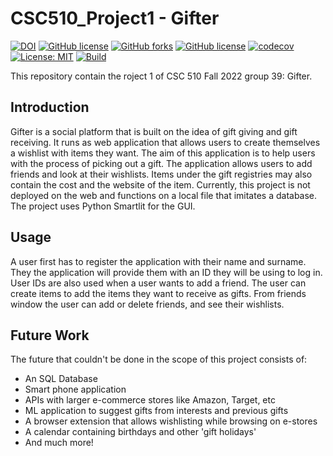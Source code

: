 # CSC510_Project1 - Gifter

[![DOI](https://zenodo.org/badge/541408861.svg)](https://zenodo.org/badge/latestdoi/541408861)
[![GitHub license](https://img.shields.io/github/license/yagmurbbayraktar/CSC510_Project1)](https://github.com/yagmurbbayraktar/CSC510_Project1/blob/main/LICENSE)
[![GitHub forks](https://img.shields.io/github/forks/yagmurbbayraktar/CSC510_Project1)](https://github.com/yagmurbbayraktar/CSC510_Project1/network)
[![GitHub license](https://img.shields.io/github/license/yagmurbbayraktar/CSC510_Project1)](https://github.com/yagmurbbayraktar/CSC510_Project1/blob/main/LICENSE)
[![codecov](https://codecov.io/gh/yagmurbbayraktar/CSC510_Project1/branch/main/graph/badge.svg?token=3SR30MKCUD)](https://codecov.io/gh/yagmurbbayraktar/CSC510_Project1)
[![License: MIT](https://img.shields.io/badge/License-MIT-yellow.svg)](https://opensource.org/licenses/MIT)
[![Build](https://github.com/yagmurbbayraktar/CSC510_Project1/actions/workflows/python-app.yml/badge.svg)](https://github.com/yagmurbbayraktar/CSC510_Project1/actions/workflows/python-app.yml)

This repository contain the roject 1 of CSC 510 Fall 2022 group 39: Gifter.

## Introduction

Gifter is a social platform that is built on the idea of gift giving and gift receiving. It runs as web application that allows users to create themselves a wishlist with items they want. The aim of this application is to help users with the process of picking out a gift. The application allows users to add friends and look at their wishlists. Items under the gift registries may also contain the cost and the website of the item. Currently, this project is not deployed on the web and functions on a local file that imitates a database. The project uses Python Smartlit for the GUI.

## Usage

A user first has to register the application with their name and surname. They the application will provide them with an ID they will be using to log in. User IDs are also used when a user wants to add a friend. The user can create items to add the items they want to receive as gifts. From friends window the user can add or delete friends, and see their wishlists. 

## Future Work
The future that couldn't be done in the scope of this project consists of:
* An SQL Database
* Smart phone application
* APIs with larger e-commerce stores like Amazon, Target, etc
* ML application to suggest gifts from interests and previous gifts
* A browser extension that allows wishlisting while browsing on e-stores
* A calendar containing birthdays and other 'gift holidays'
* And much more!
